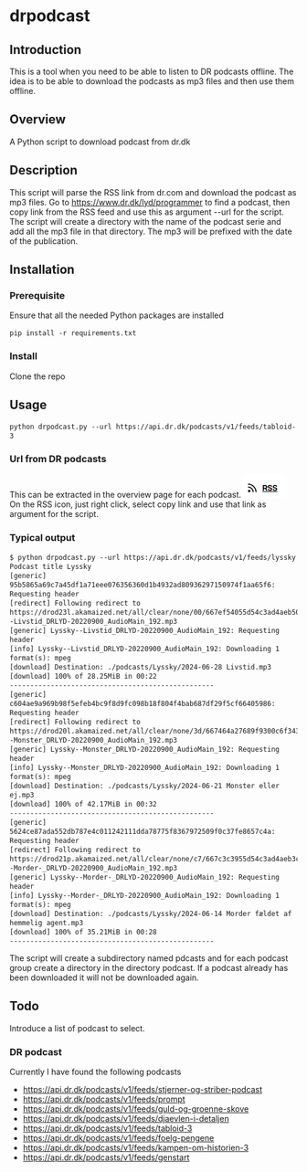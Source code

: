 # drpodcast
## Introduction
This is a tool when you need to be able to listen to DR podcasts offline. 
The idea is to be able to download the podcasts as mp3 files and then use them offline.

## Overview
A Python script to download podcast from dr.dk

## Description
This script will parse the RSS link from dr.com and download the podcast as mp3 files.
Go to https://www.dr.dk/lyd/programmer to find a podcast,
then copy link from the RSS feed and use this as argument --url for the script.
The script will create a directory with the name of the podcast serie and add all the mp3 file in that directory.
The mp3 will be prefixed with the date of the publication.

## Installation

### Prerequisite

Ensure that all the needed Python packages are installed

```
pip install -r requirements.txt
```

### Install

Clone the repo

## Usage
```
python drpodcast.py --url https://api.dr.dk/podcasts/v1/feeds/tabloid-3

```
### Url from DR podcasts
This can be extracted in the overview page for each podcast.
<img src="images/RSSIcon.png" alt="RSSIcon">
 On the RSS icon, just right click, select copy link and use that link as argument for the script.

### Typical output
```
$ python drpodcast.py --url https://api.dr.dk/podcasts/v1/feeds/lyssky
Podcast title Lyssky
[generic] 95b5865a69c7a45df1a71eee076356360d1b4932ad80936297150974f1aa65f6: Requesting header
[redirect] Following redirect to https://drod23l.akamaized.net/all/clear/none/00/667ef54055d54c3ad4aeb500/11802465011/download/Lyssky--Livstid_DRLYD-20220900_AudioMain_192.mp3
[generic] Lyssky--Livstid_DRLYD-20220900_AudioMain_192: Requesting header
[info] Lyssky--Livstid_DRLYD-20220900_AudioMain_192: Downloading 1 format(s): mpeg
[download] Destination: ./podcasts/Lyssky/2024-06-28 Livstid.mp3
[download] 100% of 28.25MiB in 00:22
--------------------------------------------------
[generic] c604ae9a969b98f5efeb4bc9f8d9fc098b18f804f4bab687df29f5cf66405986: Requesting header
[redirect] Following redirect to https://drod20l.akamaized.net/all/clear/none/3d/667464a27689f9300c6f343d/11802465010/download/Lyssky--Monster_DRLYD-20220900_AudioMain_192.mp3
[generic] Lyssky--Monster_DRLYD-20220900_AudioMain_192: Requesting header
[info] Lyssky--Monster_DRLYD-20220900_AudioMain_192: Downloading 1 format(s): mpeg
[download] Destination: ./podcasts/Lyssky/2024-06-21 Monster eller ej.mp3
[download] 100% of 42.17MiB in 00:32
--------------------------------------------------
[generic] 5624ce87ada552db787e4c011242111dda78775f8367972509f0c37fe8657c4a: Requesting header
[redirect] Following redirect to https://drod21p.akamaized.net/all/clear/none/c7/667c3c3955d54c3ad4aeb3c7/11802465009/download/Lyssky--Morder-_DRLYD-20220900_AudioMain_192.mp3
[generic] Lyssky--Morder-_DRLYD-20220900_AudioMain_192: Requesting header
[info] Lyssky--Morder-_DRLYD-20220900_AudioMain_192: Downloading 1 format(s): mpeg
[download] Destination: ./podcasts/Lyssky/2024-06-14 Morder fældet af hemmelig agent.mp3
[download] 100% of 35.21MiB in 00:28
--------------------------------------------------

```
The script will create a subdirectory named pdcasts and for each podcast group create a directory in the directory podcast.
If a podcast already has been downloaded it will not be downloaded again.

## Todo
Introduce a list of podcast to select.



### DR podcast
Currently I have found the following podcasts

* https://api.dr.dk/podcasts/v1/feeds/stjerner-og-striber-podcast
* https://api.dr.dk/podcasts/v1/feeds/prompt
* https://api.dr.dk/podcasts/v1/feeds/guld-og-groenne-skove
* https://api.dr.dk/podcasts/v1/feeds/djaevlen-i-detaljen
* https://api.dr.dk/podcasts/v1/feeds/tabloid-3
* https://api.dr.dk/podcasts/v1/feeds/foelg-pengene
* https://api.dr.dk/podcasts/v1/feeds/kampen-om-historien-3
* https://api.dr.dk/podcasts/v1/feeds/genstart
